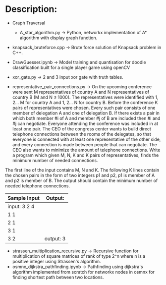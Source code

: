 # Description:
  - Graph Traversal
      - A_star_algorithm.py -> Python, networkx implementation of A* algorithm with display graph function.
      
  - knapsack_bruteforce.cpp -> Brute force solution of  Knapsack problem in C++.
  - DrawGuesser.ipynb -> Model training and quantisation for doodle classification built for a single player game using openCV
  - xor_gate.py -> 2 and 3 input xor gate with truth tables.
  - representative_pair_connections.py -> On the upcoming conference were sent M representatives of country A and N representatives of country B (M and N ≤ 1000).
The representatives were identified with 1, 2… M for country A and 1, 2… N for country B. Before the conference K pairs of
representatives were chosen. Every such pair consists of one member of delegation A and one of delegation B. If there exists
a pair in which both member #i of A and member #j of B are included then #i and #j can negotiate. Everyone attending the
conference was included in at least one pair. The CEO of the congress center wants to build direct telephone connections
between the rooms of the delegates, so that everyone is connected with at least one representative of the other side, and
every connection is made between people that can negotiate. The CEO also wants to minimize the amount of telephone connections.
Write a program which given M, N, K and K pairs of representatives, finds the minimum number of needed connections.

  The first line of the input contains M, N and K. The following K lines contain the chosen pairs in the form of two integers p1 and p2,
p1 is member of A and p2 is member of B. The output should contain the minimum number of needed telephone connections.

  | Sample Input  |  Output:  |
  | ------------- | --------- |
  | input: 3 2 4  |           |
  | 1      1      |           |
  | 2      1      |           |
  | 3      1      |           |
  | 3      2      | output: 3 |
  
  - strassen_multiplication_recursive.py -> Recursive function for multiplication of square matrices of rank of type 2^n where n is a positive integer using Strassen's algorithm.
  - osmnx_dijkstra_pathfinding.ipynb -> Pathfinding using dijkstra's algorithm implemented from scratch for networkx nodes in osmnx for finding shortest path between two locations.

